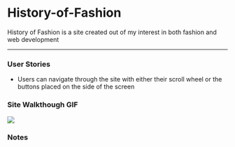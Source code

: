 # History-of-Fashion

History of Fashion is a site created out of my interest in both fashion and web development 

---

### User Stories

- Users can navigate through the site with either their scroll wheel or the buttons placed on the side of the screen


### Site Walkthough GIF

<img src="Walkthrough.gif" ><br>

### Notes

